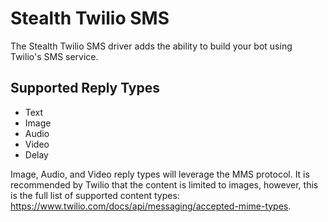 # Stealth Twilio SMS

The Stealth Twilio SMS driver adds the ability to build your bot using Twilio's SMS service.

## Supported Reply Types

* Text
* Image
* Audio
* Video
* Delay

Image, Audio, and Video reply types will leverage the MMS protocol. It is recommended by Twilio that
the content is limited to images, however, this is the full list of supported content types: https://www.twilio.com/docs/api/messaging/accepted-mime-types.


